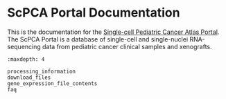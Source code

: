 # ScPCA Portal Documentation

This is the documentation for the [Single-cell Pediatric Cancer Atlas Portal](https://scpca.alexslemonade.org).
The ScPCA Portal is a database of single-cell and single-nuclei RNA-sequencing data from pediatric cancer clinical samples and xenografts.

```{toctree}
:maxdepth: 4

processing_information
download_files
gene_expression_file_contents
faq
```
